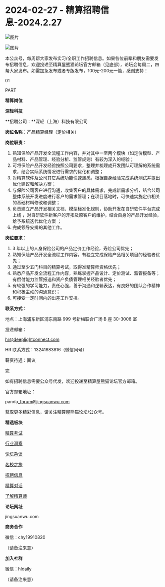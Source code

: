 # 2024-02-27 - 精算招聘信息-2024.2.27

![图片](https://mmbiz.qpic.cn/mmbiz_jpg/PVTr5cqOmdsiaicIRGthO3IhpdkibrFUWVU1xAtP9ZY24c0vAhCVJo55thjfrfia19NvibyVvich2UW9I8vGCty5LxNw/640?wx_fmt=jpeg&tp=webp&wxfrom=5&wx_lazy=1)

![图片](https://mmbiz.qpic.cn/mmbiz_png/7QRTvkK2qC63c02mKcsfAaJ8sNcicTvg22UkHHibvKiasFS9FS6E4FeV0Dibe7as7h4tm8p7EfNfI06adlGbL2icYjw/640?wx_fmt=png&tp=webp&wxfrom=5&wx_lazy=1)

本公众号，每周帮大家发布实习/全职工作招聘信息。如果各位前辈和朋友需要发布招聘信息，欢迎投递至精算屋熊猫论坛官方邮箱（见底部），论坛会每周二，四帮大家发布。如需加急发布或者专版发布，100元-200元一篇，感谢支持！

01

PART

**精算岗位**

**深轻科技**

**招聘公司：**深轻（上海）科技有限公司

**岗位名称**：产品精算经理（定价相关）

**岗位职责：**

1. 熟知保险产品开发全流程工作内容，并对其中一至两个模块（如定价模型、产品材料、产品管理、经验分析、监管规则）有较为深入的经验；
2. 可将保险产品开发经验按照公司要求，整理并梳理成开发团队可理解的系统需求，结合实际系统情况进行需求的优化和调整；
3. 对精算软件及公司其它系统功能快速熟悉，根据自身经验完成系统测试并提出优化建议和解决方案；
4. 与保险公司客户进行沟通，收集客户的具体需求，完成新需求分析，结合公司整体系统开发进度进行客户的需求管理；在项目落地时，可快速实施定价相关的基础材料修改和调整；
5. 负责建立产品开发相关文档、模型标准化规则，协助开发在自研软件平台完成上线 ，对自研软件新客户的开拓及原客户的维护，结合自身的产品开发经验，给予系统迭代优化方案 ；
6. 完成领导安排的其他工作。

**岗位要求：**

1. 3 年以上的人身保险公司的产品定价工作经验，寿险公司优先；
2. 熟知保险产品开发全流程工作内容，有独立完成保险产品相关项目的经验者优先；
3. 通过至少五门科目的精算考试，取得准精算师资格优先；
4. 熟悉产品开发全流程工作内容，熟练掌握产品设计、定价测试、监管报备等；有偿付能力监管报送和资产负债管理相关经验者优先；
5. 有较强的学习能力，责任心强，善于沟通和逻辑表达，有良好的团队合作精神和积极主动的沟通意识；
6. 可接受一定时间内的出差工作安排。

**联系方式：**

地点：上海浦东新区浦东南路 999 号新梅联合广场 B 座 30-3008 室

投递邮箱：

hr@deeplightconnect.com

HR 联系方式：13241883816（微信同号）

薪资待遇：面议


完

如有招聘信息需要公众号代发，欢迎投递至精算屋熊猫论坛官方邮箱。

官方邮箱地址：

panda\_forum@jingsuanwu.com

获取更多精彩信息，请关注精算屋熊猫论坛/公众号。

**精选板块**

[精算考试](https://mp.weixin.qq.com/mp/appmsgalbum?__biz=Mzg5NzkwMTMzMA==&action=getalbum&album_id=2804960172988448769#wechat_redirect)

[行业洞察](https://mp.weixin.qq.com/mp/appmsgalbum?__biz=Mzg5NzkwMTMzMA==&action=getalbum&album_id=2804965799378829313#wechat_redirect)

[论坛杂谈](https://mp.weixin.qq.com/mp/appmsgalbum?__biz=Mzg5NzkwMTMzMA==&action=getalbum&album_id=2804979947286315009#wechat_redirect)

[名校之旅](https://mp.weixin.qq.com/mp/appmsgalbum?__biz=Mzg5NzkwMTMzMA==&action=getalbum&album_id=2804975288236654595#wechat_redirect)

[招聘信息](https://mp.weixin.qq.com/mp/appmsgalbum?__biz=Mzg5NzkwMTMzMA==&action=getalbum&album_id=2809916434738069507#wechat_redirect)

[精算对话](https://mp.weixin.qq.com/mp/appmsgalbum?__biz=Mzg5NzkwMTMzMA==&action=getalbum&album_id=3028246288796221446#wechat_redirect)

[了解精算师](https://mp.weixin.qq.com/mp/appmsgalbum?__biz=Mzg5NzkwMTMzMA==&action=getalbum&album_id=2804971247444180995#wechat_redirect)

**论坛网址**

jingsuanwu.com

**商务合作**

微信：chy19910820

（请备注来意）

**加入社群**

微信：hldaily

（请备注来意）